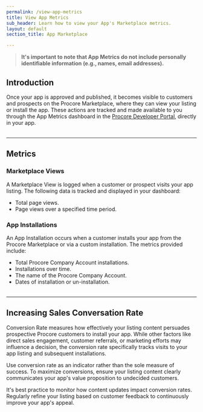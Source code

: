 ```yaml
---
permalink: /view-app-metrics
title: View App Metrics
sub_header: Learn how to view your App's Marketplace metrics.
layout: default
section_title: App Marketplace

---
```

>**It's important to note that App Metrics do not include personally identifiable information (e.g., names, email addresses).**

## Introduction
Once your app is approved and published, it becomes visible to customers and prospects on the Procore Marketplace, where they can view your listing or install the app. These actions are tracked and made available to you through the App Metrics dashboard in the <a href="https://developers.procore.com/developers" target="blank">Procore Developer Portal</a>, directly in your app.
<br><br>

***
## Metrics
### Marketplace Views
A Marketplace View is logged when a customer or prospect visits your app listing. The following data is tracked and displayed in your dashboard:

- Total page views.
- Page views over a specified time period.

### App Installations
An App Installation occurs when a customer installs your app from the Procore Marketplace or via a custom installation. The metrics provided include:

- Total Procore Company Account installations.
- Installations over time.
- The name of the Procore Company Account.
- Dates of installation or un-installation.
<br><br>

***
## Increasing Sales Conversation Rate
Conversion Rate measures how effectively your listing content persuades prospective Procore customers to install your app. While other factors like direct sales engagement, customer referrals, or marketing efforts may influence a decision, the conversion rate specifically tracks visits to your app listing and subsequent installations.

Use conversion rate as an indicator rather than the sole measure of success. To maximize conversions, ensure your listing content clearly communicates your app's value proposition to undecided customers.

It's best practice to monitor how content updates impact conversion rates. Regularly refine your listing based on customer feedback to continuously improve your app's appeal.
<br><br>
